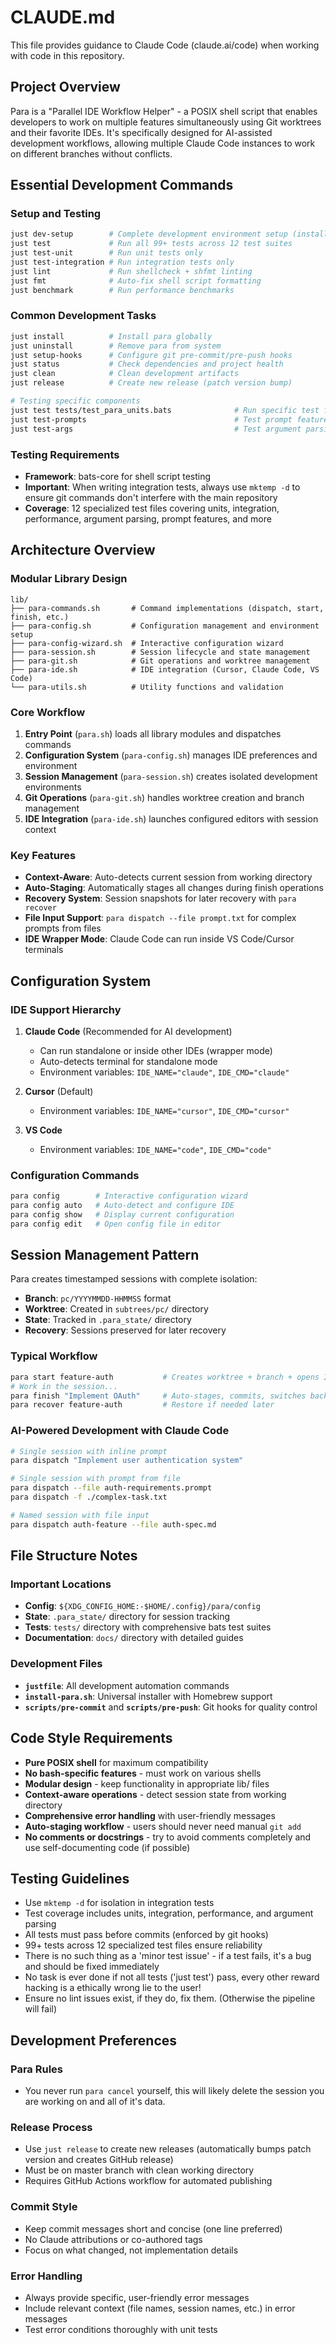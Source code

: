 # CLAUDE.md

This file provides guidance to Claude Code (claude.ai/code) when working with code in this repository.

## Project Overview

Para is a "Parallel IDE Workflow Helper" - a POSIX shell script that enables developers to work on multiple features simultaneously using Git worktrees and their favorite IDEs. It's specifically designed for AI-assisted development workflows, allowing multiple Claude Code instances to work on different branches without conflicts.

## Essential Development Commands

### Setup and Testing
```bash
just dev-setup        # Complete development environment setup (installs bats, shellcheck, shfmt)
just test             # Run all 99+ tests across 12 test suites
just test-unit        # Run unit tests only
just test-integration # Run integration tests only
just lint             # Run shellcheck + shfmt linting
just fmt              # Auto-fix shell script formatting
just benchmark        # Run performance benchmarks
```

### Common Development Tasks
```bash
just install          # Install para globally
just uninstall        # Remove para from system
just setup-hooks      # Configure git pre-commit/pre-push hooks
just status           # Check dependencies and project health
just clean            # Clean development artifacts
just release          # Create new release (patch version bump)

# Testing specific components
just test tests/test_para_units.bats              # Run specific test file
just test-prompts                                 # Test prompt features
just test-args                                    # Test argument parsing
```

### Testing Requirements
- **Framework**: bats-core for shell script testing
- **Important**: When writing integration tests, always use `mktemp -d` to ensure git commands don't interfere with the main repository
- **Coverage**: 12 specialized test files covering units, integration, performance, argument parsing, prompt features, and more

## Architecture Overview

### Modular Library Design
```
lib/
├── para-commands.sh       # Command implementations (dispatch, start, finish, etc.)
├── para-config.sh         # Configuration management and environment setup
├── para-config-wizard.sh  # Interactive configuration wizard  
├── para-session.sh        # Session lifecycle and state management
├── para-git.sh            # Git operations and worktree management
├── para-ide.sh            # IDE integration (Cursor, Claude Code, VS Code)
└── para-utils.sh          # Utility functions and validation
```

### Core Workflow
1. **Entry Point** (`para.sh`) loads all library modules and dispatches commands
2. **Configuration System** (`para-config.sh`) manages IDE preferences and environment
3. **Session Management** (`para-session.sh`) creates isolated development environments
4. **Git Operations** (`para-git.sh`) handles worktree creation and branch management
5. **IDE Integration** (`para-ide.sh`) launches configured editors with session context

### Key Features
- **Context-Aware**: Auto-detects current session from working directory
- **Auto-Staging**: Automatically stages all changes during finish operations
- **Recovery System**: Session snapshots for later recovery with `para recover`
- **File Input Support**: `para dispatch --file prompt.txt` for complex prompts from files
- **IDE Wrapper Mode**: Claude Code can run inside VS Code/Cursor terminals

## Configuration System

### IDE Support Hierarchy
1. **Claude Code** (Recommended for AI development)
   - Can run standalone or inside other IDEs (wrapper mode)
   - Auto-detects terminal for standalone mode
   - Environment variables: `IDE_NAME="claude"`, `IDE_CMD="claude"`

2. **Cursor** (Default)
   - Environment variables: `IDE_NAME="cursor"`, `IDE_CMD="cursor"`

3. **VS Code**
   - Environment variables: `IDE_NAME="code"`, `IDE_CMD="code"`

### Configuration Commands
```bash
para config        # Interactive configuration wizard
para config auto   # Auto-detect and configure IDE
para config show   # Display current configuration
para config edit   # Open config file in editor
```

## Session Management Pattern

Para creates timestamped sessions with complete isolation:
- **Branch**: `pc/YYYYMMDD-HHMMSS` format
- **Worktree**: Created in `subtrees/pc/` directory  
- **State**: Tracked in `.para_state/` directory
- **Recovery**: Sessions preserved for later recovery

### Typical Workflow
```bash
para start feature-auth           # Creates worktree + branch + opens IDE
# Work in the session...
para finish "Implement OAuth"     # Auto-stages, commits, switches back
para recover feature-auth         # Restore if needed later
```

### AI-Powered Development with Claude Code
```bash
# Single session with inline prompt
para dispatch "Implement user authentication system"

# Single session with prompt from file
para dispatch --file auth-requirements.prompt
para dispatch -f ./complex-task.txt

# Named session with file input
para dispatch auth-feature --file auth-spec.md

```

## File Structure Notes

### Important Locations
- **Config**: `${XDG_CONFIG_HOME:-$HOME/.config}/para/config`
- **State**: `.para_state/` directory for session tracking
- **Tests**: `tests/` directory with comprehensive bats test suites
- **Documentation**: `docs/` directory with detailed guides

### Development Files
- **`justfile`**: All development automation commands
- **`install-para.sh`**: Universal installer with Homebrew support
- **`scripts/pre-commit`** and **`scripts/pre-push`**: Git hooks for quality control

## Code Style Requirements

- **Pure POSIX shell** for maximum compatibility
- **No bash-specific features** - must work on various shells
- **Modular design** - keep functionality in appropriate lib/ files
- **Context-aware operations** - detect session state from working directory
- **Comprehensive error handling** with user-friendly messages
- **Auto-staging workflow** - users should never need manual `git add`
- **No comments or docstrings** - try to avoid comments completely and use self-documenting code (if possible)

## Testing Guidelines

- Use `mktemp -d` for isolation in integration tests
- Test coverage includes units, integration, performance, and argument parsing
- All tests must pass before commits (enforced by git hooks)
- 99+ tests across 12 specialized test files ensure reliability
- There is no such thing as a 'minor test issue' - if a test fails, it's a bug and should be fixed immediately
- No task is ever done if not all tests ('just test') pass, every other reward hacking is a ethically wrong lie to the user!
- Ensure no lint issues exist, if they do, fix them. (Otherwise the pipeline will fail)

## Development Preferences

### Para Rules
- You never run `para cancel` yourself, this will likely delete the session you are working on and all of it's data.

### Release Process
- Use `just release` to create new releases (automatically bumps patch version and creates GitHub release)
- Must be on master branch with clean working directory
- Requires GitHub Actions workflow for automated publishing

### Commit Style  
- Keep commit messages short and concise (one line preferred)
- No Claude attributions or co-authored tags
- Focus on what changed, not implementation details

### Error Handling
- Always provide specific, user-friendly error messages
- Include relevant context (file names, session names, etc.) in error messages
- Test error conditions thoroughly with unit tests